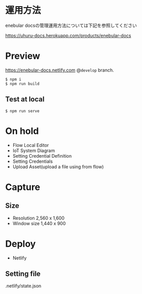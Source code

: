 # 運用方法  

enebular docsの管理運用方法については下記を参照してください

https://uhuru-docs.herokuapp.com/products/enebular-docs

# Preview

https://enebular-docs.netlify.com @`develop` branch.

```
$ npm i
$ npm run build
```

## Test at local

```
$ npm run serve
```

# On hold

- Flow Local Editor
- IoT System Diagram
- Setting Credential Definition
- Setting Credentials
- Upload Asset(upload a file using from flow)

# Capture

## Size

* Resolution 2,560 x 1,600
* Window size 1,440 x 900

# Deploy
- Netlify

## Setting file
.netlify/state.json